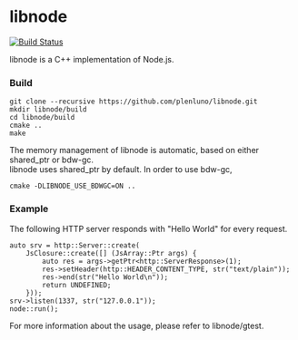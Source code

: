 libnode
=======

[![Build Status](https://travis-ci.org/plenluno/libnode.png?branch=master)](https://travis-ci.org/plenluno/libnode)

libnode is a C++ implementation of Node.js.

### Build

    git clone --recursive https://github.com/plenluno/libnode.git
    mkdir libnode/build
    cd libnode/build
    cmake ..
    make

The memory management of libnode is automatic, based on either shared_ptr or bdw-gc.  
libnode uses shared_ptr by default. In order to use bdw-gc,  

    cmake -DLIBNODE_USE_BDWGC=ON ..

### Example

The following HTTP server responds with "Hello World" for every request.

    auto srv = http::Server::create(
        JsClosure::create([] (JsArray::Ptr args) {
            auto res = args->getPtr<http::ServerResponse>(1);
            res->setHeader(http::HEADER_CONTENT_TYPE, str("text/plain"));
            res->end(str("Hello World\n"));
            return UNDEFINED;
        }));
    srv->listen(1337, str("127.0.0.1"));
    node::run();

For more information about the usage, please refer to libnode/gtest.
